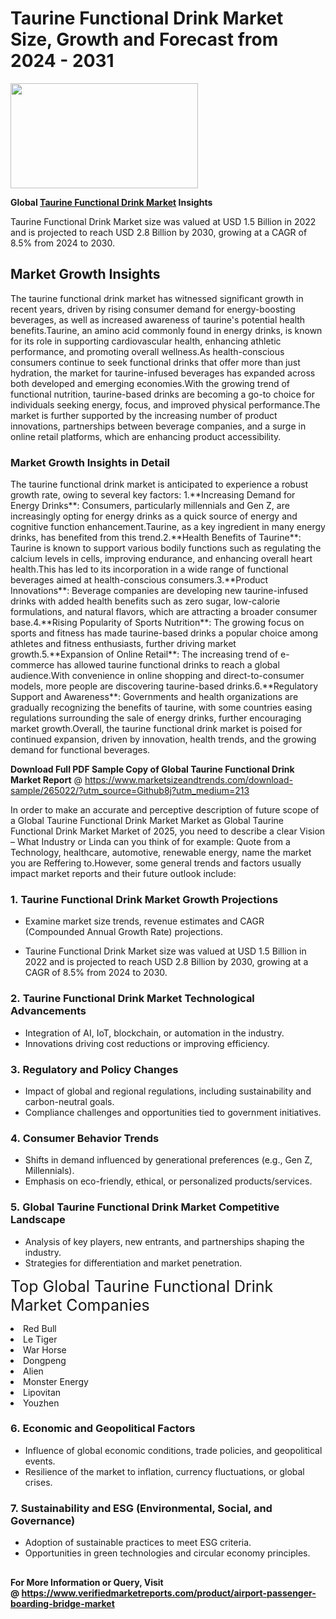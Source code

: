 <H1>Taurine Functional Drink Market Size, Growth and Forecast from 2024 - 2031</H1><img class="aligncenter size-medium wp-image-584254" src="https://thirdeyenews.in/wp-content/uploads/2024/09/Global-Market-Research-300x168.jpeg" alt="" width="300" height="168" /><p><strong>Global&nbsp;<a href="https://www.marketsizeandtrends.com/download-sample/265022/?utm_source=Github8j?utm_medium=213">Taurine Functional Drink Market</a> Insights</strong></p><p>Taurine Functional Drink Market size was valued at USD 1.5 Billion in 2022 and is projected to reach USD 2.8 Billion by 2030, growing at a CAGR of 8.5% from 2024 to 2030.</p><p><h2>Market Growth Insights</h2> The taurine functional drink market has witnessed significant growth in recent years, driven by rising consumer demand for energy-boosting beverages, as well as increased awareness of taurine's potential health benefits.Taurine, an amino acid commonly found in energy drinks, is known for its role in supporting cardiovascular health, enhancing athletic performance, and promoting overall wellness.As health-conscious consumers continue to seek functional drinks that offer more than just hydration, the market for taurine-infused beverages has expanded across both developed and emerging economies.With the growing trend of functional nutrition, taurine-based drinks are becoming a go-to choice for individuals seeking energy, focus, and improved physical performance.The market is further supported by the increasing number of product innovations, partnerships between beverage companies, and a surge in online retail platforms, which are enhancing product accessibility. <h3>Market Growth Insights in Detail</h3> The taurine functional drink market is anticipated to experience a robust growth rate, owing to several key factors: 1.**Increasing Demand for Energy Drinks**: Consumers, particularly millennials and Gen Z, are increasingly opting for energy drinks as a quick source of energy and cognitive function enhancement.Taurine, as a key ingredient in many energy drinks, has benefited from this trend.2.**Health Benefits of Taurine**: Taurine is known to support various bodily functions such as regulating the calcium levels in cells, improving endurance, and enhancing overall heart health.This has led to its incorporation in a wide range of functional beverages aimed at health-conscious consumers.3.**Product Innovations**: Beverage companies are developing new taurine-infused drinks with added health benefits such as zero sugar, low-calorie formulations, and natural flavors, which are attracting a broader consumer base.4.**Rising Popularity of Sports Nutrition**: The growing focus on sports and fitness has made taurine-based drinks a popular choice among athletes and fitness enthusiasts, further driving market growth.5.**Expansion of Online Retail**: The increasing trend of e-commerce has allowed taurine functional drinks to reach a global audience.With convenience in online shopping and direct-to-consumer models, more people are discovering taurine-based drinks.6.**Regulatory Support and Awareness**: Governments and health organizations are gradually recognizing the benefits of taurine, with some countries easing regulations surrounding the sale of energy drinks, further encouraging market growth.Overall, the taurine functional drink market is poised for continued expansion, driven by innovation, health trends, and the growing demand for functional beverages.</p><p><span class=""><strong>Download Full PDF Sample Copy of Global Taurine Functional Drink Market Report</strong> @ <a href="https://www.marketsizeandtrends.com/download-sample/265022/?utm_source=Github8j?utm_medium=213" target="_blank">https://www.marketsizeandtrends.com/download-sample/265022/?utm_source=Github8j?utm_medium=213</a></span></p><p>In order to make an accurate and perceptive description of future scope of a Global&nbsp;Taurine Functional Drink Market Market as Global&nbsp;Taurine Functional Drink Market Market of 2025, you need to describe a clear Vision &ndash; What Industry or Linda can you think of for example: Quote from a Technology, healthcare, automotive, renewable energy, name the market you are Reffering to.However, some general trends and factors usually impact market reports and their future outlook include:</p><h3>1.&nbsp;<strong>Taurine Functional Drink Market Growth Projections</strong></h3><ul><li>Examine market size trends, revenue estimates and CAGR (Compounded Annual Growth Rate) projections.</li><li><p>Taurine Functional Drink Market size was valued at USD 1.5 Billion in 2022 and is projected to reach USD 2.8 Billion by 2030, growing at a CAGR of 8.5% from 2024 to 2030.</p></li></ul><h3>2.&nbsp;<strong>Taurine Functional Drink Market Technological Advancements</strong></h3><ul><li>Integration of AI, IoT, blockchain, or automation in the industry.</li><li>Innovations driving cost reductions or improving efficiency.</li></ul><h3>3.&nbsp;<strong>Regulatory and Policy Changes</strong></h3><ul><li>Impact of global and regional regulations, including sustainability and carbon-neutral goals.</li><li>Compliance challenges and opportunities tied to government initiatives.</li></ul><h3>4.&nbsp;<strong>Consumer Behavior Trends</strong></h3><ul><li>Shifts in demand influenced by generational preferences (e.g., Gen Z, Millennials).</li><li>Emphasis on eco-friendly, ethical, or personalized products/services.</li></ul><h3>5.&nbsp;<strong>Global Taurine Functional Drink Market Competitive Landscape</strong></h3><ul><li>Analysis of key players, new entrants, and partnerships shaping the industry.</li><li>Strategies for differentiation and market penetration.</li></ul><p data-pm-slice="1 1 []"><span style="color: inherit; font-family: inherit; font-size: 25px;">Top Global Taurine Functional Drink Market Companies</span></p><div class="" data-test-id=""><p><li>Red Bull</li><li> Le Tiger</li><li> War Horse</li><li> Dongpeng</li><li> Alien</li><li> Monster Energy</li><li> Lipovitan</li><li> Youzhen</li></p></div><h3>6.&nbsp;<strong>Economic and Geopolitical Factors</strong></h3><ul><li>Influence of global economic conditions, trade policies, and geopolitical events.</li><li>Resilience of the market to inflation, currency fluctuations, or global crises.</li></ul><h3>7.&nbsp;<strong>Sustainability and ESG (Environmental, Social, and Governance)</strong></h3><ul><li>Adoption of sustainable practices to meet ESG criteria.</li><li>Opportunities in green technologies and circular economy principles.</li></ul><h2><strong style="font-size: 14px;">For More Information or Query, Visit @&nbsp;</strong><a style="background-color: #ffffff; font-size: 14px;" href="https://www.marketsizeandtrends.com/report/taurine-functional-drink-market/" target="_blank">https://www.verifiedmarketreports.com/product/airport-passenger-boarding-bridge-market</a></h2>